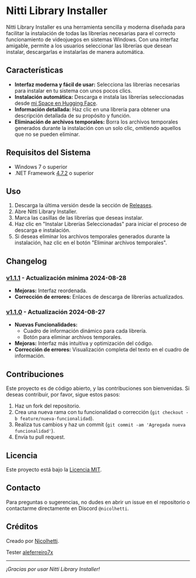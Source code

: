 # Nitti Library Installer

Nitti Library Installer es una herramienta sencilla y moderna diseñada para facilitar la instalación de todas las librerías necesarias para el correcto funcionamiento de videojuegos en sistemas Windows. Con una interfaz amigable, permite a los usuarios seleccionar las librerías que desean instalar, descargarlas e instalarlas de manera automática.

## Características

- **Interfaz moderna y fácil de usar:** Selecciona las librerías necesarias para instalar en tu sistema con unos pocos clics.
- **Instalación automática:** Descarga e instala las librerías seleccionadas desde [mi Space en Hugging Face](https://huggingface.co/spaces/Nicolhetti-Projects/Nicolhetti-Archives/tree/main/Pack%20de%20Librerias%20BPG).
- **Información detallada:** Haz clic en una librería para obtener una descripción detallada de su propósito y función.
- **Eliminación de archivos temporales:** Borra los archivos temporales generados durante la instalación con un solo clic, omitiendo aquellos que no se pueden eliminar.

## Requisitos del Sistema

- Windows 7 o superior
- .NET Framework [4.7.2](https://huggingface.co/spaces/Nicolhetti-Projects/Nicolhetti-Archives/resolve/main/Pack%20de%20Librerias%20BPG/NET%20Framework/.NET%20Framework%204.7.2/ndp472-kb4054531-web.exe?download=true) o superior

## Uso

1. Descarga la última versión desde la sección de [Releases](https://github.com/Nicolhetti/Nitti-Library-Installer/releases/tag/v1.1.1).
2. Abre Nitti Library Installer.
3. Marca las casillas de las librerías que deseas instalar.
4. Haz clic en "Instalar Librerías Seleccionadas" para iniciar el proceso de descarga e instalación.
5. Si deseas eliminar los archivos temporales generados durante la instalación, haz clic en el botón "Eliminar archivos temporales".

## Changelog

### [v1.1.1](https://github.com/Nicolhetti/Nitti-Library-Installer/releases/tag/v1.1.1) - Actualización mínima 2024-08-28
- **Mejoras:** Interfaz reordenada.
- **Corrección de errores:** Enlaces de descarga de librerías actualizados.

### [v1.1.0](https://github.com/Nicolhetti/Nitti-Library-Installer/releases/tag/v1.1.0) - Actualización 2024-08-27
- **Nuevas Funcionalidades:**
  - Cuadro de información dinámico para cada librería.
  - Botón para eliminar archivos temporales.
- **Mejoras:** Interfaz más intuitiva y optimización del código.
- **Corrección de errores:** Visualización completa del texto en el cuadro de información.

## Contribuciones

Este proyecto es de código abierto, y las contribuciones son bienvenidas. Si deseas contribuir, por favor, sigue estos pasos:

1. Haz un fork del repositorio.
2. Crea una nueva rama con tu funcionalidad o corrección (`git checkout -b feature/nueva-funcionalidad`).
3. Realiza tus cambios y haz un commit (`git commit -am 'Agregada nueva funcionalidad'`).
4. Envía tu pull request.

## Licencia

Este proyecto está bajo la [Licencia MIT](https://github.com/Nicolhetti/Nitti-Library-Installer/blob/master/LICENSE).

## Contacto

Para preguntas o sugerencias, no dudes en abrir un issue en el repositorio o contactarme directamente en Discord `@nicolhetti`.

## Créditos

Creado por [Nicolhetti](https://github.com/Nicolhetti).

Tester [aleferreiro7x](https://github.com/aleferreiro7x)

---

*¡Gracias por usar Nitti Library Installer!*
